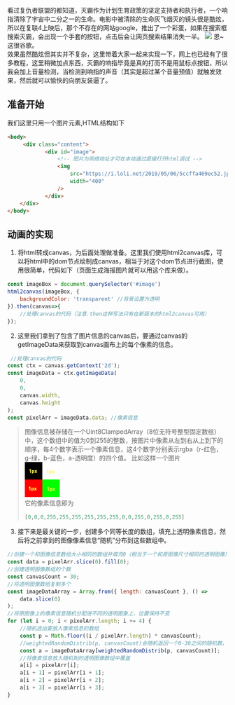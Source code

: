 看过复仇者联盟的都知道，灭霸作为计划生育政策的坚定支持者和执行者，一个响指清除了宇宙中二分之一的生命。电影中被清除的生命灰飞烟灭的镜头很是酷炫，所以在复联4上映后，那个不存在的网站google，推出了一个彩蛋，如果在搜索框搜索灭霸，会出现一个手套的按钮，点击后会让网页搜索结果消失一半。
![](./image/g.gif)
恩~这很谷歌。  
效果虽然酷炫但其实并不复杂，这里带着大家一起来实现一下，网上也已经有了很多教程，这里稍微加点东西，灭霸的响指毕竟是真的打而不是用鼠标点按钮，所以我会加上音量检测，当检测到响指的声音（其实是超过某个音量预值）就触发效果，然后就可以愉快的向朋友装逼了。

## 准备开始
我们这里只用一个图片元素,HTML结构如下
```HTML
<body>
     <div class="content">
            <div id="image">
                <!-- 图片为网络地址才可在本地通过直接打开html调试 -->
                <img
                    src="https://i.loli.net/2019/05/06/5ccffa469ec52.jpg"
                    width="400"
                />
            </div>
    </div>
</body>
```
## 动画的实现  
1. 将html转成canvas，为后面处理做准备。这里我们使用html2canvas库，可以将html中的dom节点绘制成canvas，相当于对这个dom节点进行截图，使用很简单，代码如下（页面生成海报图片就可以用这个库来做）。
```javascript
const imageBox = document.querySelector('#image')
html2canvas(imageBox, {
    backgroundColor: 'transparent' //背景设置为透明
}).then(canvas=>{
    //处理canvas的代码（注意.then这种写法只有在新版本的html2canvas可用）
});
```
2. 这里我们拿到了包含了图片信息的canvas后，要通过canvas的getImageData来获取到canvas画布上的每个像素的信息。
```javascript
 //处理canvas的代码
const ctx = canvas.getContext('2d');
const imageData = ctx.getImageData(
    0,
    0,
    canvas.width,
    canvas.height
);
const pixelArr = imageData.data; //像素信息
```
> 图像信息被存储在一个Uint8ClampedArray（8位无符号整型固定数组）中，这个数组中的值为0到255的整数，按图片中像素从左到右从上到下的顺序，每4个数字表示一个像素信息，这4个数字分别表示rgba（r-红色，g-绿，b-蓝色，a-透明度）的四个值。
> 比如这样一个图片  
> ![](./image/color.jpg)  
> 它的像素信息即为
> ```javascript
> [0,0,0,255,255,255,255,255,255,0,0,255,0,255,0,255]
> ```
3. 接下来是最关键的一步，创建多个同等长度的数组，填充上透明像素信息，然后将之前拿到的图像像素信息“随机”分布到这些数组中。
```javascript
//创建一个和图像信息数组大小相同的数组并填充0（相当于一个和原图像尺寸相同的透明图像）
const data = pixelArr.slice(0).fill(0); 
//创建透明图像数组的个数
const canvasCount = 30;
//将透明图像数组复制多个
const imageDataArray = Array.from({ length: canvasCount }, () =>
    data.slice(0)
);
//将原图像上的像素信息随机分配进不同的透明图象上，位置保持不变
for (let i = 0; i < pixelArr.length; i += 4) {
    //随机选出要放入像素信息的数组
    const p = Math.floor((i / pixelArr.length) * canvasCount);
    //weightedRandomDistrib(p, canvasCount)会随机返回一个0-30之间的随机数，但并非完全随机。
    const a = imageDataArray[weightedRandomDistrib(p, canvasCount)];
    //将像素信息放入随机到的透明图像数组中覆盖
    a[i] = pixelArr[i];
    a[i + 1] = pixelArr[i + 1];
    a[i + 2] = pixelArr[i + 2];
    a[i + 3] = pixelArr[i + 3];
}

```